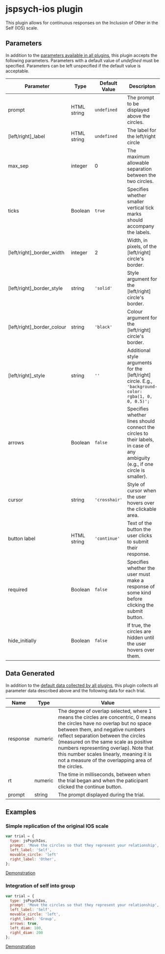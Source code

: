# jspsych-ios plugin

This plugin allows for continuous responses on the Inclusion of Other in the Self (IOS) scale.

## Parameters

In addition to the [parameters available in all plugins](https://www.jspsych.org/overview/plugins#parameters-available-in-all-plugins), this plugin accepts the following parameters. Parameters with a default value of *undefined* must be specified. Parameters can be left unspecified if the default value is acceptable.

| Parameter                | Type             | Default Value        | Descripton                               |
| ------------------------ | ---------------- | -------------------- | ---------------------------------------- |
| prompt                     | HTML string           | `undefined`     | The prompt to be displayed above the circles. |
| [left/right]_label                     | HTML string           | `undefined`     | The label for the left/right circle |
| max_sep                     | integer           | 0     | The maximum allowable separation between the two circles. |
| ticks                     | Boolean           | `true`     | Specifies whether smaller vertical tick marks should accompany the labels. |
| [left/right]_border_width                     | integer           | 2     | Width, in pixels, of the [left/right] circle's border. |
| [left/right]_border_style                     | string           | `'solid'`     | Style argument for the [left/right] circle's border. |
| [left/right]_border_colour                     | string           | `'black'`     | Colour argument for the [left/right] circle's border. |
| [left/right]_style | string | `''` | Additional style arguments for the [left/right] circle. E.g., `'background-color: rgba(1, 0, 0, 0.5)';` |
| arrows | Boolean | `false` | Specifies whether lines should connect the circles to their labels, in case of any ambiguity (e.g., if one circle is smaller). |
| cursor | string | `'crosshair'` | Style of cursor when the user hovers over the clickable area. |
| button label | HTML string | `'continue'` | Text of the button the user clicks to submit their response. |
| required | Boolean | `false` | Specifies whether the user must make a response of some kind before clicking the submit button. |
| hide_initially | Boolean | `false` | If true, the circles are hidden until the user hovers over them. |

## Data Generated

In addition to the [default data collected by all plugins](https://www.jspsych.org/overview/plugins#data-collected-by-all-plugins), this plugin collects all parameter data described above and the following data for each trial.

| Name             | Type        | Value                                    |
| ---------------- | ----------- | ---------------------------------------- |
| response             | numeric      | The degree of overlap selected, where 1 means the circles are concentric, 0 means the circles have no overlap but no space between them, and negative numbers reflect separation between the circles (measured on the same scale as positive numbers representing overlap). Note that this number scales linearly, meaning it is not a measure of the overlapping area of the circles. |
| rt            | numeric     | The time in milliseconds, between when the trial began and when the paticipant clicked the continue button. |
| prompt          | string     | The prompt displayed during the trial. |

## Examples

### Simple replication of the original IOS scale

```javascript
var trial = {
  type: jsPsychIos,
  prompt: 'Move the circles so that they represent your relationship',
  left_label: 'Self',
  movable_circle: 'left'
  right_label: 'Other',
};
```

[Demonstration](examples/classic.html)

### Integration of self into group

```javascript
var trial = {
  type: jsPsychIos,
  prompt: 'Move the circles so that they represent your relationship',
  left_label: 'Self',
  movable_circle: 'left',
  right_label: 'Group',
  arrows: true,
  left_diam: 100,
  right_diam: 200
};
```

[Demonstration](examples/group.html)
